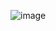![image](https://github.com/shithi30/Sheba_Predictions--Cancels_Gender/assets/43873081/c8c68a1f-fa23-4a1b-949f-c02ad4344ab0)
